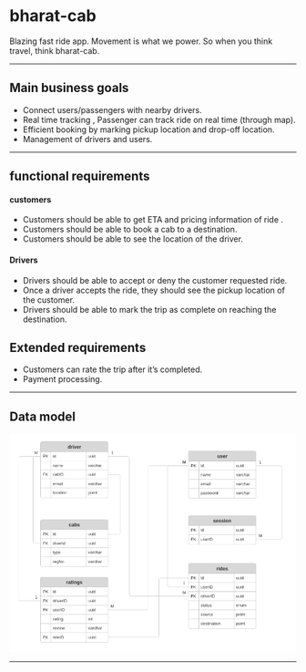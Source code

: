 # bharat-cab
Blazing fast ride app. Movement is what we power. So when you think travel, think bharat-cab.

---

## Main business goals

- Connect users/passengers with nearby drivers.
- Real time tracking , Passenger can track ride on real time (through map).
- Efficient booking by marking pickup location and drop-off location. 
- Management of drivers and users.

---

## functional requirements

#### customers
- Customers should be able to get ETA and pricing information of ride .
- Customers should be able to book a cab to a destination.
- Customers should be able to see the location of the driver.

#### Drivers

- Drivers should be able to accept or deny the customer requested ride.
- Once a driver accepts the ride, they should see the pickup location of the customer.
- Drivers should be able to mark the trip as complete on reaching the destination.

## Extended requirements

- Customers can rate the trip after it’s completed.
- Payment processing.

---

## Data model

![Bharat-cab-data-model](https://github.com/AkshayCdr/bharat-cab/blob/main/bharat-cab-model.png?raw=true)


---




  
